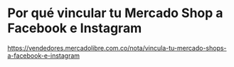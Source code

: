 # Por qué vincular tu Mercado Shop a Facebook e Instagram

https://vendedores.mercadolibre.com.co/nota/vincula-tu-mercado-shops-a-facebook-e-instagram